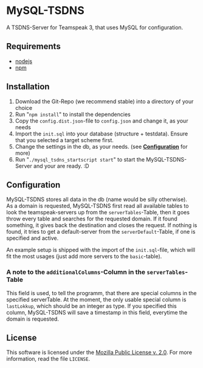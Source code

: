 MySQL-TSDNS
===========
A TSDNS-Server for Teamspeak 3, that uses MySQL for configuration.

<a id="Requirements"></a>Requirements
------------
 - [nodejs](http://nodejs.org/)
 - [npm](https://npmjs.org)


<a id="Installation"></a>Installation
------------
 1. Download the Git-Repo (we recommend stable) into a directory of your choice
 2. Run "`npm install`" to install the dependencies
 3. Copy the `config.dist.json`-file to ``config.json``
 and change it, as your needs
 4. Import the `init.sql` into your database (structure + testdata). Ensure that you selected a target scheme first.
 5. Change the settings in the db, as your needs. (see [**Configuration**](#Configuration) for more)
 6. Run "`./mysql_tsdns_startscript start`" to start the MySQL-TSDNS-Server and your are ready. :D

<a id="Configuration"></a>Configuration
-------------
MySQL-TSDNS stores all data in the db (name would be silly otherwise).  
As a domain is requested, MySQL-TSDNS first read all available tables to look the teamspeak-servers up from the `serverTables`-Table, then it goes throw every table and searches for the requested domain. If it found something, it gives back the destination and closes the request. If nothing is found, it tries to get a default-server from the `serverDefault`-Table, if one is specified and active.

An example setup is shipped with the import of the `init.sql`-file, which will fit the most usages (just add more servers to the `basic`-table).

### A note to the `additionalColumns`-Column in the `serverTables`-Table
This field is used, to tell the programm, that there are special columns in the specified serverTable.
At the moment, the only usable special column is `lastLokkup`, which should be an integer as type.
If you specified this column, MySQL-TSDNS will save a timestamp in this field, everytime the domain is requested.

<a id="License"></a>License
-------
This software is licensed under the [Mozilla Public License v. 2.0](http://mozilla.org/MPL/2.0/). For more information, read the file `LICENSE`.